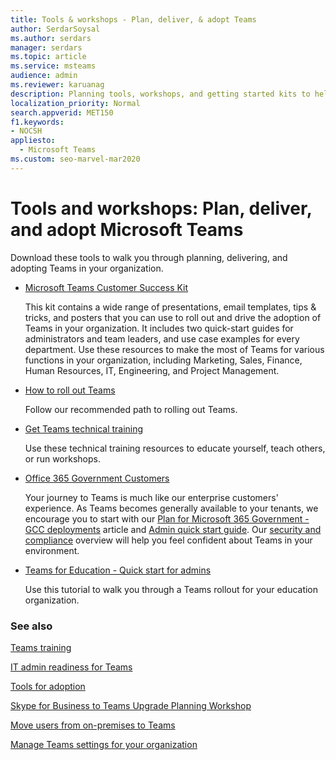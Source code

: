 ```yaml
---
title: Tools & workshops - Plan, deliver, & adopt Teams
author: SerdarSoysal
ms.author: serdars
manager: serdars
ms.topic: article
ms.service: msteams
audience: admin
ms.reviewer: karuanag
description: Planning tools, workshops, and getting started kits to help organizations get started with Microsoft Teams.
localization_priority: Normal
search.appverid: MET150
f1.keywords:
- NOCSH
appliesto: 
  - Microsoft Teams
ms.custom: seo-marvel-mar2020
---
```


# Tools and workshops: Plan, deliver, and adopt Microsoft Teams

Download these tools to walk you through planning, delivering, and adopting Teams in your organization.


- [Microsoft Teams Customer Success Kit](https://aka.ms/TeamsCustomerSuccess)

    This kit contains a wide range of presentations, email templates, tips & tricks, and posters that you can use to roll out and drive the adoption of Teams in your organization. It includes two quick-start guides for administrators and team leaders, and use case examples for every department. Use these resources to make the most of Teams for various functions in your organization, including Marketing, Sales, Finance, Human Resources, IT, Engineering, and Project Management.

- [How to roll out Teams](./deploy-overview.md)

    Follow our recommended path to rolling out Teams.

- [Get Teams technical training](itadmin-readiness.md)

    Use these technical training resources to educate yourself, teach others, or run workshops.

- [Office 365 Government Customers](plan-for-government-gcc.md)

   Your journey to Teams is much like our enterprise customers' experience. As Teams becomes generally available to your tenants, we encourage you to start with our [Plan for Microsoft 365 Government - GCC deployments](plan-for-government-gcc.md) article and [Admin quick start guide](https://download.microsoft.com/download/F/3/9/F39B4F10-5720-4516-87E1-91E5A5678EFB/MicrosoftTeams-AdminQuickStart-EnableTeams.docx). Our [security and compliance](security-compliance-overview.md) overview will help you feel confident about Teams in your environment.

- [Teams for Education - Quick start for admins](./teams-quick-start-edu.yml)

    Use this tutorial to walk you through a Teams rollout for your education organization.

### See also

[Teams training](training-microsoft-teams-landing-page.md)

[IT admin readiness for Teams](ITAdmin-readiness.md)

[Tools for adoption](adopt-tools-and-downloads.md)

[Skype for Business to Teams Upgrade Planning Workshop](https://www.microsoft.com/microsoft-365/partners/intelligentcommunications/skype-for-business-teams)

[Move users from on-premises to Teams](/skypeforbusiness/hybrid/move-users-from-on-premises-to-teams)

[Manage Teams settings for your organization](enable-features-office-365.md)